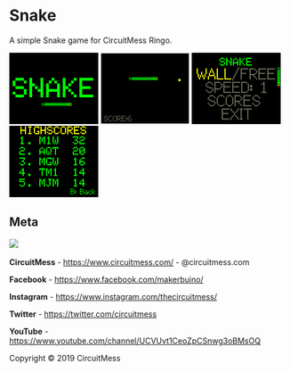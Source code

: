 # Snake

A simple Snake game for CircuitMess Ringo.

![screenshot1](https://raw.githubusercontent.com/CircuitMess/Snake/master/Screenshots/screenshot_01.bmp)
![screenshot2](https://raw.githubusercontent.com/CircuitMess/Snake/master/Screenshots/screenshot_02.bmp)
![screenshot1](https://raw.githubusercontent.com/CircuitMess/Snake/master/Screenshots/screenshot_03.bmp)
![screenshot2](https://raw.githubusercontent.com/CircuitMess/Snake/master/Screenshots/screenshot_04.bmp)


## Meta


<img src="https://www.circuitmess.com/wp-content/uploads/CM-Meta-BlackHQ2.png">


**CircuitMess** - https://www.circuitmess.com/ - @circuitmess.com

**Facebook** - https://www.facebook.com/makerbuino/

**Instagram** - https://www.instagram.com/thecircuitmess/

**Twitter** - https://twitter.com/circuitmess 

**YouTube** - https://www.youtube.com/channel/UCVUvt1CeoZpCSnwg3oBMsOQ

Copyright © 2019 CircuitMess


